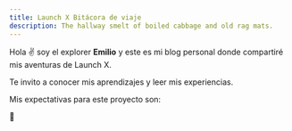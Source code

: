 ```yaml
---
title: Launch X Bitácora de viaje
description: The hallway smelt of boiled cabbage and old rag mats.
---
```


Hola ✌️  soy el explorer **Emilio** y este es mi blog personal donde compartiré mis aventuras de Launch X.

Te invito a conocer mis aprendizajes y leer mis experiencias.

Mis expectativas para este proyecto son: 


🚀
